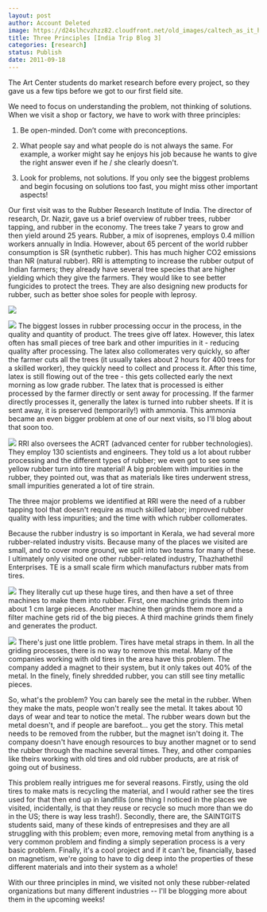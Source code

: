 ```yaml
---
layout: post
author: Account Deleted
image: https://d24slhcvzhzz82.cloudfront.net/old_images/caltech_as_it_happens/6a0105349b8251970b01539153f637970b.jpg
title: Three Principles [India Trip Blog 3]
categories: [research]
status: Publish
date: 2011-09-18
---
```



The Art Center students do market research before every project, so they gave us a few tips before we got to our first field site.

We need to focus on understanding the problem, not thinking of solutions. When we visit a shop or factory, we have to work with three principles:

1. Be open-minded. Don’t come with preconceptions.

2. What people say and what people do is not always the same. For example, a worker might say he enjoys his job because he wants to give the right answer even if he / she clearly doesn't.

3.  Look for problems, not solutions. If you only see the biggest problems and begin focusing on solutions too fast, you might miss other important aspects!

Our first visit was to the Rubber Research Institute of India. The director of research, Dr. Nazir, gave us a brief overview of rubber trees, rubber tapping, and rubber in the economy. The trees take 7 years to grow and then yield around 25 years. Rubber, a mix of isoprenes, employs 0.4 million workers annually in India. However, about 65 percent of the world rubber consumption is SR (synthetic rubber). This has much higher CO2 emissions than NR (natural rubber). RRI is attempting to increase the rubber output of Indian farmers; they already have several tree species that are higher yielding which they give the farmers. They would like to see better fungicides to protect the trees. They are also designing new products for rubber, such as better shoe soles for people with leprosy.


![](https://d24slhcvzhzz82.cloudfront.net/old_images/caltech_as_it_happens/6a0105349b8251970b01539153f795970b.jpg)


![](https://d24slhcvzhzz82.cloudfront.net/old_images/caltech_as_it_happens/6a0105349b8251970b014e8b47dae0970d.jpg)
The biggest losses in rubber processing occur in the process, in the quality and quantity of product. The trees give off latex. However, this latex often has small pieces of tree bark and other impurities in it - reducing quality after processing. The latex also collomerates very quickly, so after the farmer cuts all the trees (it usually takes about 2 hours for 400 trees for a skilled worker), they quickly need to collect and process it. After this time, latex is still flowing out of the tree - this gets collected early the next morning as low grade rubber. The latex that is processed is either processed by the farmer directly or sent away for processing. If the farmer directly processes it, generally the latex is turned into rubber sheets. If it is sent away, it is preserved (temporarily!) with ammonia. This ammonia became an even bigger problem at one of our next visits, so I'll blog about that soon too.


![](https://d24slhcvzhzz82.cloudfront.net/old_images/caltech_as_it_happens/6a0105349b8251970b01539154220d970b.jpg)
RRI also oversees the ACRT (advanced center for rubber technologies). They employ 130 scientists and engineers. They told us a lot about rubber processing and the different types of rubber; we even got to see some yellow rubber turn into tire material! A big problem with impurities in the rubber, they pointed out, was that as materials like tires underwent stress, small impurities generated a lot of tire strain. 

The three major problems we identified at RRI were the need of a rubber tapping tool that doesn't require as much skilled labor; improved rubber quality with less impurities; and the time with which rubber collomerates.

Because the rubber industry is so important in Kerala, we had several more rubber-related industry visits. Because many of the places we visited are small, and to cover more ground, we split into two teams for many of these. I ultimately only visited one other rubber-related industry, Thazhathethil Enterprises. TE is a small scale firm which manufacturs rubber mats from tires.


![](https://d24slhcvzhzz82.cloudfront.net/old_images/caltech_as_it_happens/6a0105349b8251970b01543527b24e970c.jpg)
They literally cut up these huge tires, and then have a set of three machines to make them into rubber. First, one machine grinds them into about 1 cm large pieces. Another machine then grinds them more and a filter machine gets rid of the big pieces. A third machine grinds them finely and generates the product.


![](https://d24slhcvzhzz82.cloudfront.net/old_images/caltech_as_it_happens/6a0105349b8251970b01539155ad4e970b.jpg)
There's just one little problem. Tires have metal straps in them. In all the griding processes, there is no way to remove this metal. Many of the companies working with old tires in the area have this problem. The company added a magnet to their system, but it only takes out 40% of the metal. In the finely, finely shredded rubber, you can still see tiny metallic pieces.

So, what's the problem? You can barely see the metal in the rubber. When they make the mats, people won't really see the metal. It takes about 10 days of wear and tear to notice the metal. The rubber wears down but the metal doesn't, and if people are barefoot... you get the story. This metal needs to be removed from the rubber, but the magnet isn't doing it. The company doesn't have enough resources to buy another magnet or to send the rubber through the machine several times. They, and other companies like theirs working with old tires and old rubber products, are at risk of going out of business.

This problem really intrigues me for several reasons. Firstly, using the old tires to make mats is recycling the material, and I would rather see the tires used for that then end up in landfills (one thing I noticed in the places we visited, incidentally, is that they reuse or recycle so much more than we do in the US; there is way less trash!). Secondly, there are, the SAINTGITS students said, many of these kinds of entrepresises and they are all struggling with this problem; even more, removing metal from anything is a very common problem and finding a simply seperation process is a very basic problem. Finally, it's a cool project and if it can't be, financially, based on magnetism, we're going to have to dig deep into the properties of these different materials and into their system as a whole!

With our three principles in mind, we visited not only these rubber-related organizations but many different industries -- I'll be blogging more about them in the upcoming weeks!

